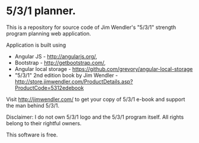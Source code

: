5/3/1 planner.
===

This is a repository for source code of Jim Wendler's "5/3/1" strength program planning web application.

Application is built using 
  - Angular JS - http://angularjs.org/,
  - Bootstrap - http://getbootstrap.com/,
  - Angular local storage - https://github.com/grevory/angular-local-storage
  - "5/3/1" 2nd edition book by Jim Wendler - http://store.jimwendler.com/ProductDetails.asp?ProductCode=5312edebook

Visit http://jimwendler.com/ to get your copy of 5/3/1 e-book and support the man behind 5/3/1.

Disclaimer:
I do not own 5/3/1 logo and the 5/3/1 program itself. All rights belong to their rightful owners.

This software is free.

